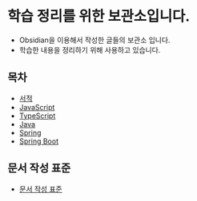 # 학습 정리를 위한 보관소입니다.
- Obsidian을 이용해서 작성한 글들의 보관소 입니다.
- 학습한 내용을 정리하기 위해 사용하고 있습니다.

## 목차
- [서적](/서적/서적.md)
- [JavaScript](/JavaScript/JavaScript.md)
- [TypeScript](/TypeScript/TypeScript.md)
- [Java](/Java/Java.md)
- [Spring](/Spring/Spring.md)
- [Spring Boot](/Spring%20Boot/Spring%20Boot.md)

## 문서 작성 표준
- [문서 작성 표준](/문서%20작성%20표준.md)